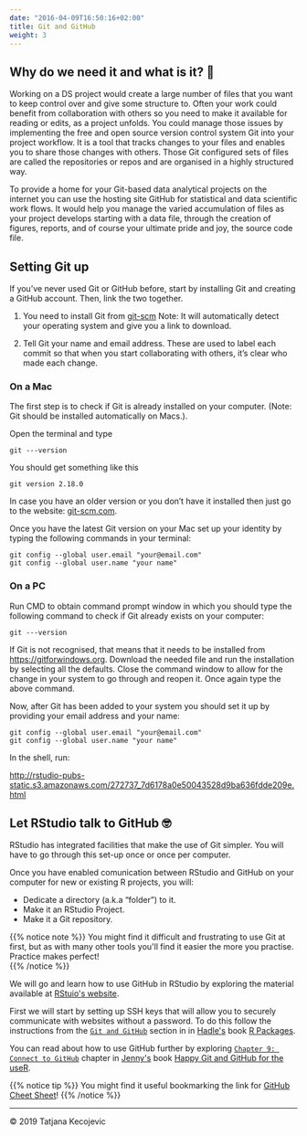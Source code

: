 ```yaml
---
date: "2016-04-09T16:50:16+02:00"
title: Git and GitHub
weight: 3
---
```


## Why do we need it and what is it? 🤔

Working on a DS project would create a large number of files that you want to keep control over and give some structure to. Often your work could benefit from collaboration with others so you need to make it available for reading or edits, as a project unfolds. You could manage those issues by implementing the free and open source version control system Git into your project workflow. It is a tool that tracks changes to your files and enables you to share those changes with others. Those Git configured sets of files are called the repositories or repos and are organised in a highly structured way. 

To provide a home for your Git-based data analytical projects on the internet you can use the hosting site GitHub for statistical and data scientific work flows. It would help you manage the varied accumulation of files as your project develops starting with a data file, through the creation of figures, reports, and of course your ultimate pride and joy, the source code file.

## Setting Git up

If you’ve never used Git or GitHub before, start by installing Git and creating a GitHub account. Then, link the two together.

1) You need to install Git from [git-scm](https://git-scm.com/downloads)
Note: It will automatically detect your operating system and give you a link to download.

2) Tell Git your name and email address. These are used to label each commit so that when you start collaborating with others, it’s clear who made each change. 

### On a Mac

The first step is to check if Git is already installed on your computer. (Note: Git should be installed automatically on Macs.).

Open the terminal and type

```
git ---version
```
You should get something like this

```
git version 2.18.0
```

In case you have an older version or you don’t have it installed then just go to the website: [git-scm.com](https://git-scm.com).

Once you have the latest Git version on your Mac set up your identity by typing the following commands in your terminal:

```
git config --global user.email "your@email.com"
git config --global user.name "your name"
```


### On a PC 

Run CMD to obtain command prompt window in which you should type the following command to check if Git already exists on your computer:

```
git ---version
```

If Git is not recognised, that means that it needs to be installed from <https://gitforwindows.org>. Download the needed file and run the installation by selecting all the defaults. Close the command window to allow for the change in your system to go through and reopen it. Once again type the above command.

Now, after Git has been added to your system you should set it up by providing your email address and your name:

```
git config --global user.email "your@email.com"
git config --global user.name "your name"
```


In the shell, run:


<http://rstudio-pubs-static.s3.amazonaws.com/272737_7d6178a0e50043528d9ba636fdde209e.html>

## Let RStudio talk to GitHub 🤓

RStudio has integrated facilities that make the use of Git simpler. You will have to go through this set-up once or once per computer.

Once you have enabled comunication between RStudio and GitHub on your computer for new or existing R projects, you will:

- Dedicate a directory (a.k.a “folder”) to it.
- Make it an RStudio Project.
- Make it a Git repository.

{{% notice note %}}
You might find it difficult and frustrating to use Git at first, but as with many other tools you'll find it easier the more you practise. Practice makes perfect!  
{{% /notice %}}

We will go and learn how to use GitHub in RStudio by exploring the material available at [RStuio's website](https://support.rstudio.com/hc/en-us/articles/200532077-Version-Control-with-Git-and-SVN). 

First we will start by setting up SSH keys that will allow you to securely communicate with websites without a password. To do this follow the instructions from the [`Git and GitHub`](http://r-pkgs.had.co.nz/git.html) section in  in [Hadle's](http://hadley.nz) book [R Packages](http://r-pkgs.had.co.nz).

You can read about how to use GitHub further by exploring [`Chapter 9: Connect to GitHub`](https://happygitwithr.com/push-pull-github.html) chapter in [Jenny's](https://jennybryan.org) book [Happy Git and GitHub for the useR](https://happygitwithr.com/index.html).

{{% notice tip %}}
You might find it useful bookmarking the link for [GitHub Cheet Sheet](https://education.github.com/git-cheat-sheet-education.pdf)!
{{% /notice %}}

-----------------------------
© 2019 Tatjana Kecojevic
